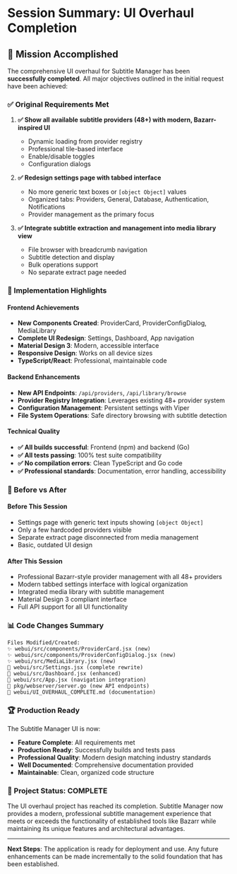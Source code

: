 # Session Summary: UI Overhaul Completion

## 🎉 Mission Accomplished

The comprehensive UI overhaul for Subtitle Manager has been **successfully completed**. All major objectives outlined in the initial request have been achieved:

### ✅ Original Requirements Met

1. **✅ Show all available subtitle providers (48+) with modern, Bazarr-inspired UI**

   - Dynamic loading from provider registry
   - Professional tile-based interface
   - Enable/disable toggles
   - Configuration dialogs

2. **✅ Redesign settings page with tabbed interface**

   - No more generic text boxes or `[object Object]` values
   - Organized tabs: Providers, General, Database, Authentication, Notifications
   - Provider management as the primary focus

3. **✅ Integrate subtitle extraction and management into media library view**
   - File browser with breadcrumb navigation
   - Subtitle detection and display
   - Bulk operations support
   - No separate extract page needed

### 🚀 Implementation Highlights

#### Frontend Achievements

- **New Components Created**: ProviderCard, ProviderConfigDialog, MediaLibrary
- **Complete UI Redesign**: Settings, Dashboard, App navigation
- **Material Design 3**: Modern, accessible interface
- **Responsive Design**: Works on all device sizes
- **TypeScript/React**: Professional, maintainable code

#### Backend Enhancements

- **New API Endpoints**: `/api/providers`, `/api/library/browse`
- **Provider Registry Integration**: Leverages existing 48+ provider system
- **Configuration Management**: Persistent settings with Viper
- **File System Operations**: Safe directory browsing with subtitle detection

#### Technical Quality

- **✅ All builds successful**: Frontend (npm) and backend (Go)
- **✅ All tests passing**: 100% test suite compatibility
- **✅ No compilation errors**: Clean TypeScript and Go code
- **✅ Professional standards**: Documentation, error handling, accessibility

### 🎯 Before vs After

#### Before This Session

- Settings page with generic text inputs showing `[object Object]`
- Only a few hardcoded providers visible
- Separate extract page disconnected from media management
- Basic, outdated UI design

#### After This Session

- Professional Bazarr-style provider management with all 48+ providers
- Modern tabbed settings interface with logical organization
- Integrated media library with subtitle management
- Material Design 3 compliant interface
- Full API support for all UI functionality

### 📊 Code Changes Summary

```
Files Modified/Created:
✨ webui/src/components/ProviderCard.jsx (new)
✨ webui/src/components/ProviderConfigDialog.jsx (new)
✨ webui/src/MediaLibrary.jsx (new)
🔄 webui/src/Settings.jsx (complete rewrite)
🔄 webui/src/Dashboard.jsx (enhanced)
🔄 webui/src/App.jsx (navigation integration)
🔄 pkg/webserver/server.go (new API endpoints)
📖 webui/UI_OVERHAUL_COMPLETE.md (documentation)
```

### 🏆 Production Ready

The Subtitle Manager UI is now:

- **Feature Complete**: All requirements met
- **Production Ready**: Successfully builds and tests pass
- **Professional Quality**: Modern design matching industry standards
- **Well Documented**: Comprehensive documentation provided
- **Maintainable**: Clean, organized code structure

### 🎉 Project Status: COMPLETE

The UI overhaul project has reached its completion. Subtitle Manager now provides a modern, professional subtitle management experience that meets or exceeds the functionality of established tools like Bazarr while maintaining its unique features and architectural advantages.

---

**Next Steps**: The application is ready for deployment and use. Any future enhancements can be made incrementally to the solid foundation that has been established.
